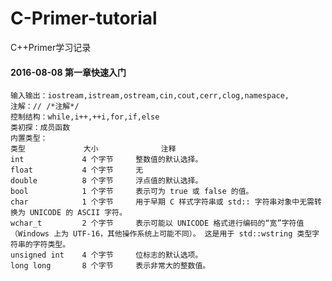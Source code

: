 # C-Primer-tutorial
C++Primer学习记录

#### 2016-08-08 第一章快速入门

    输入输出：iostream,istream,ostream,cin,cout,cerr,clog,namespace,
    注解：// /*注解*/
    控制结构：while,i++,++i,for,if,else
    类初探：成员函数
    内置类型：
    类型             大小              注释
    int             4 个字节     整数值的默认选择。
    float           4 个字节     无
    double          8 个字节     浮点值的默认选择。
    bool            1 个字节     表示可为 true 或 false 的值。
    char            1 个字节     用于早期 C 样式字符串或 std:: 字符串对象中无需转换为 UNICODE 的 ASCII 字符。
    wchar_t         2 个字节     表示可能以 UNICODE 格式进行编码的“宽”字符值（Windows 上为 UTF-16，其他操作系统上可能不同）。 这是用于 std::wstring 类型字符串的字符类型。
    unsigned int    4 个字节     位标志的默认选项。
    long long       8 个字节     表示非常大的整数值。

